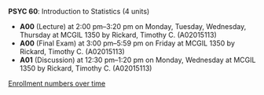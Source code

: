 **PSYC 60**: Introduction to Statistics (4 units)

- **A00** (Lecture) at 2:00 pm–3:20 pm on Monday, Tuesday, Wednesday, Thursday at MCGIL 1350 by Rickard, Timothy C. (A02015113)
- **A00** (Final Exam) at 3:00 pm–5:59 pm on Friday at MCGIL 1350 by Rickard, Timothy C. (A02015113)
- **A01** (Discussion) at 12:30 pm–1:20 pm on Monday, Wednesday at MCGIL 1350 by Rickard, Timothy C. (A02015113)

[Enrollment numbers over time](./PSYC60.tsv)
